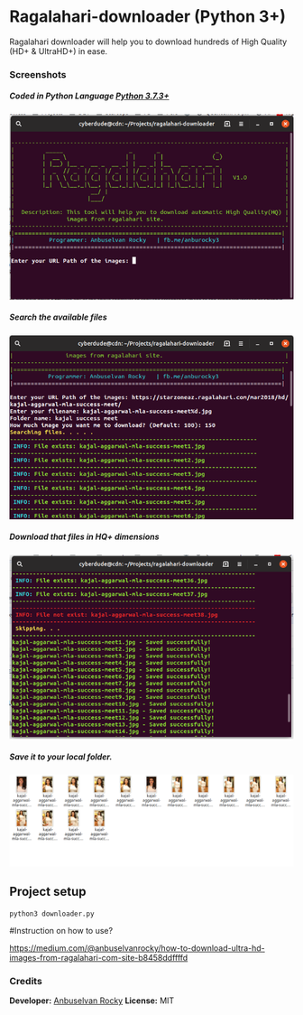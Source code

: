 # Ragalahari-downloader (Python 3+)
Ragalahari downloader will help you to download hundreds of High Quality (HD+ &amp; UltraHD+) in ease.

### Screenshots

##### Coded in Python Language [Python 3.7.3+](www.python.org)

![Homepage](/screenshots/1.png?raw=true "Ragalahari downloader homepage")

##### Search the available files

![Searching files](/screenshots/2.png?raw=true "Searching files")

##### Download that files in HQ+ dimensions

![Download that files](/screenshots/3.png?raw=true "Download that files")

##### Save it to your local folder.

![Downloaded to local folder](/screenshots/4.png?raw=true "Downloaded to local folder")

## Project setup

```
python3 downloader.py
```

#Instruction on how to use?

https://medium.com/@anbuselvanrocky/how-to-download-ultra-hd-images-from-ragalahari-com-site-b8458ddffffd

### Credits

**Developer:** [Anbuselvan Rocky](https://fb.me/anburocky3)
**License:** MIT
